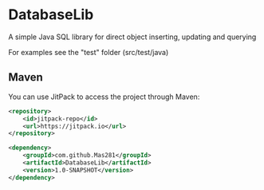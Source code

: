 # DatabaseLib
A simple Java SQL library for direct object inserting, updating and querying

For examples see the "test" folder (src/test/java)

## Maven

You can use JitPack to access the project through Maven:
```xml
<repository>
    <id>jitpack-repo</id>
    <url>https://jitpack.io</url>
</repository>

<dependency>
    <groupId>com.github.Mas281</groupId>
    <artifactId>DatabaseLib</artifactId>
    <version>1.0-SNAPSHOT</version>
</dependency>
```